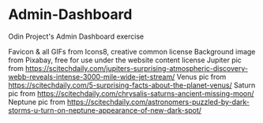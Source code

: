 # Admin-Dashboard
Odin Project's Admin Dashboard exercise

Favicon & all GIFs from Icons8, creative common license
Background image from Pixabay, free for use under the website content license
Jupiter pic from https://scitechdaily.com/jupiters-surprising-atmospheric-discovery-webb-reveals-intense-3000-mile-wide-jet-stream/
Venus pic from https://scitechdaily.com/5-surprising-facts-about-the-planet-venus/
Saturn pic from https://scitechdaily.com/chrysalis-saturns-ancient-missing-moon/
Neptune pic from https://scitechdaily.com/astronomers-puzzled-by-dark-storms-u-turn-on-neptune-appearance-of-new-dark-spot/
